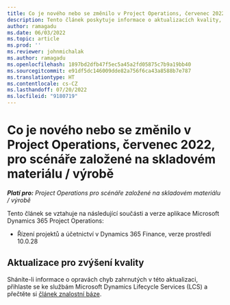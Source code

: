 ```yaml
---
title: Co je nového nebo se změnilo v Project Operations, červenec 2022, pro scénáře založené na skladovém materiálu / výrobě
description: Tento článek poskytuje informace o aktualizacích kvality, které jsou k dispozici ve verzi Microsoft Dynamics 365 Project Operations z června 2022 pro scénáře založené na výrobě / skladových položkách.
author: ramagadu
ms.date: 06/03/2022
ms.topic: article
ms.prod: ''
ms.reviewer: johnmichalak
ms.author: ramagadu
ms.openlocfilehash: 1897bd2dfb47f5ec5a45a2fd05875c7b9a19bb40
ms.sourcegitcommit: e91df5dc146009dde82a756f6ca43a8588b7e787
ms.translationtype: HT
ms.contentlocale: cs-CZ
ms.lasthandoff: 07/20/2022
ms.locfileid: "9180719"
---
```

# <a name="whats-new-or-changed-in-project-operations-july-2022-for-stockedproduction-based-scenarios"></a>Co je nového nebo se změnilo v Project Operations, červenec 2022, pro scénáře založené na skladovém materiálu / výrobě

_**Platí pro:** Project Operations pro scénáře založené na skladovém materiálu / výrobě_

Tento článek se vztahuje na následující součásti a verze aplikace Microsoft Dynamics 365 Project Operations:

- Řízení projektů a účetnictví v Dynamics 365 Finance, verze prostředí 10.0.28

## <a name="quality-updates"></a>Aktualizace pro zvýšení kvality

Sháníte-li informace o opravách chyb zahrnutých v této aktualizaci, přihlaste se ke službám Microsoft Dynamics Lifecycle Services (LCS) a přečtěte si [článek znalostní báze](https://fix.lcs.dynamics.com/Issue/Details?bugId=694438).
